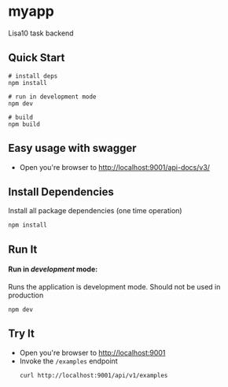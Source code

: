 # myapp

Lisa10 task backend

## Quick Start

```shell
# install deps
npm install

# run in development mode
npm dev

# build 
npm build

```

## Easy usage with swagger

* Open you're browser to [http://localhost:9001/api-docs/v3/](http://localhost:9001/api-docs/v3/)


## Install Dependencies

Install all package dependencies (one time operation)

```shell
npm install
```

## Run It
#### Run in *development* mode:
Runs the application is development mode. Should not be used in production

```shell
npm dev
```


## Try It
* Open you're browser to [http://localhost:9001](http://localhost:9001)
* Invoke the `/examples` endpoint 
  ```shell
  curl http://localhost:9001/api/v1/examples
  ```
